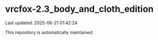 # vrcfox-2.3_body_and_cloth_edition

Last updated: 2025-06-21 01:42:24

This repository is automatically maintained.
